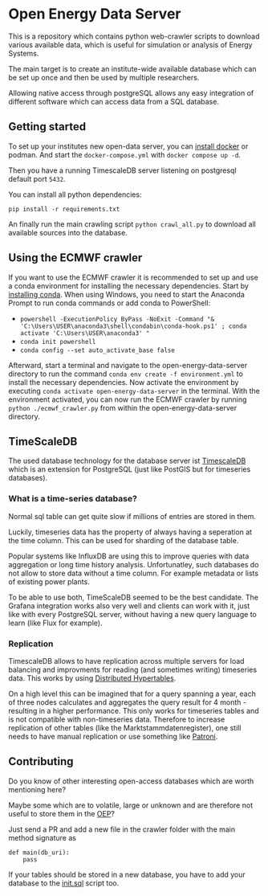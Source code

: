 # Open Energy Data Server

This is a repository which contains python web-crawler scripts to download various available data, which is useful for simulation or analysis of Energy Systems.

The main target is to create an institute-wide available database which can be set up once and then be used by multiple researchers.

Allowing native access through postgreSQL allows any easy integration of different software which can access data from a SQL database.

## Getting started

To set up your institutes new open-data server, you can [install docker](https://docs.docker.com/engine/install/) or podman.
And start the `docker-compose.yml` with `docker compose up -d`.

Then you have a running TimescaleDB server listening on postgresql default port `5432`.

You can install all python dependencies:

`pip install -r requirements.txt`

An finally run the main crawling script `python crawl_all.py` to download all available sources into the database.

## Using the ECMWF crawler

If you want to use the ECMWF crawler it is recommended to set up and use a conda environment for installing the necessary dependencies.
Start by [installing conda](https://docs.conda.io/projects/conda/en/latest/user-guide/install/index.html).
When using Windows, you need to start the Anaconda Prompt to run conda commands or add conda to PowerShell:
- `powershell -ExecutionPolicy ByPass -NoExit -Command "& 'C:\Users\USER\anaconda3\shell\condabin\conda-hook.ps1' ; conda activate 'C:\Users\USER\anaconda3' "`
- `conda init powershell`
- `conda config --set auto_activate_base false`

Afterward, start a terminal and navigate to the open-energy-data-server directory to run the command `conda env create -f environment.yml` to install the necessary dependencies.
Now activate the environment by executing `conda activate open-energy-data-server` in the terminal.
With the environment activated, you can now run the ECMWF crawler by running `python ./ecmwf_crawler.py` from within the open-energy-data-server directory.

## TimeScaleDB

The used database technology for the database server ist [TimescaleDB](https://timescale.com/) which is an extension for PostgreSQL (just like PostGIS but for timeseries databases).

### What is a time-series database?

Normal sql table can get quite slow if millions of entries are stored in them.

Luckily, timeseries data has the property of always having a seperation at the time column.
This can be used for sharding of the database table.

Popular systems like InfluxDB are using this to improve queries with data aggregation or long time history analysis.
Unfortunatley, such databases do not allow to store data without a time column.
For example metadata or lists of existing power plants.

To be able to use both, TimeScaleDB seemed to be the best candidate.
The Grafana integration works also very well and clients can work with it, just like with every PostgreSQL server, without having a new query language to learn (like Flux for example).

### Replication

TimescaleDB allows to have replication across multiple servers for load balancing and improvments for reading (and sometimes writing) timeseries data.
This works by using [Distributed Hypertables](https://docs.timescale.com/timescaledb/latest/how-to-guides/distributed-hypertables).

On a high level this can be imagined that for a query spanning a year, each of three nodes calculates and aggregates the query result for 4 month - resulting in a higher performance.
This only works for timeseries tables and is not compatible with non-timeseries data.
Therefore to increase replication of other tables (like the Marktstammdatenregister), one still needs to have manual replication or use something like [Patroni](https://patroni.readthedocs.io/en/latest/).


## Contributing

Do you know of other interesting open-access databases which are worth mentioning here?

Maybe some which are to volatile, large or unknown and are therefore not useful to store them in the [OEP](https://openenergy-platform.org/)?

Just send a PR and add a new file in the crawler folder with the main method signature as

```
def main(db_uri):
    pass
```

If your tables should be stored in a new database, you have to add your database to the [init.sql](./init.sql) script too.
